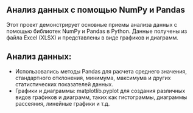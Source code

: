 ## Анализ данных с помощью NumPy и Pandas

Этот проект демонстрирует основные приемы анализа данных с помощью библиотек NumPy и Pandas в Python. Данные получены из файла Excel (XLSX) и представлены в виде графиков и диаграмм.

## Анализ данных:

- Использовались методы Pandas для расчета среднего значения, стандартного отклонения, минимума, максимума и других статистических показателей данных.
- Графики и диаграммы: matplotlib.pyplot для создания различных видов графиков и диаграмм, таких как гистограммы, диаграммы рассеяния, линейные графики и т.д.
